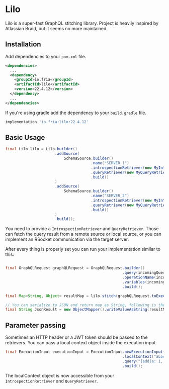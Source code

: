 # Lilo
Lilo is a super-fast GraphQL stitching library. Project is heavily inspired by Atlassian Braid, but it seems no more maintained.

## Installation

Add dependencies to your `pom.xml` file.

```xml
<dependencies>
  ...
  <dependency>
    <groupId>io.fria</groupId>
    <artifactId>lilo</artifactId>
    <version>22.4.12</version>
  </dependency>
  ...
</dependencies>
```

If you're using gradle add the dependency to your `build.gradle` file.

```groovy
implementation 'io.fria:lilo:22.4.12'
```

## Basic Usage

```java
final Lilo lilo = Lilo.builder()
                      .addSource(
                          SchemaSource.builder()
                                      .name("SERVER_1")
                                      .introspectionRetriever(new MyIntrospectionRetriever("https://server1/graphql"))
                                      .queryRetriever(new MyQueryRetriever("https://server1/graphql"))
                                      .build()
                      )
                      .addSource(
                          SchemaSource.builder()
                                      .name("SERVER_2")
                                      .introspectionRetriever(new MyIntrospectionRetriever("https://server2/graphql"))
                                      .queryRetriever(new MyQueryRetriever("https://server2/graphql"))
                                      .build()
                      )
                      .build();
```

You need to provide a `IntrospectionRetriever` and `QueryRetriever`. Those can fetch the query result from
a remote source or local source, or you can implement an RSocket communication via the target server.

After every thing is properly set you can run your implementation similar to this:

```java

final GraphQLRequest graphQLRequest = GraphQLRequest.builder()
                                                    .query(incomingQuery)
                                                    .operationName(incomingOperationName)
                                                    .variables(incomingVariables)
                                                    .build();

final Map<String, Object> resultMap = lilo.stitch(graphQLRequest.toExecutionInput()).toSpecification();

// You can serialize to JSON and return map as String, following is the Jackson example of serializing
final String JsonResult = new ObjectMapper().writeValueAsString(resultMap);
```

## Parameter passing

Sometimes an HTTP header or a JWT token should be passed to the retrievers. You can pass a local context object
inside the execution input.

```java
final ExecutionInput executionInput = ExecutionInput.newExecutionInput()
                                                    .localContext("aLocalContextObject")
                                                    .query("{add(a: 1, b: 2)}")
                                                    .build();
```

The localContext object is now accessible from your `IntrospectionRetriever` and `QueryRetriever`.
